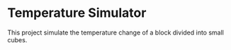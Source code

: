 # Temperature Simulator

This project simulate the temperature change of a block divided into small cubes.
